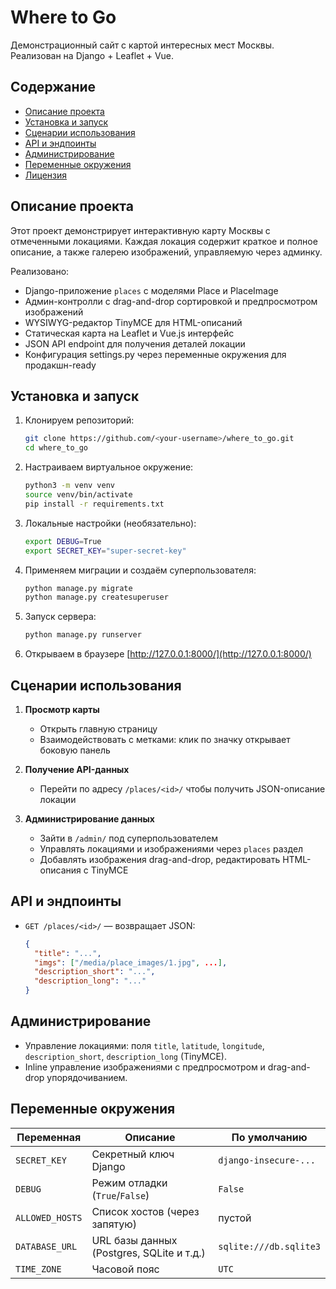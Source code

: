 # Where to Go

Демонстрационный сайт с картой интересных мест Москвы. Реализован на Django + Leaflet + Vue.

## Содержание

* [Описание проекта](#описание-проекта)
* [Установка и запуск](#установка-и-запуск)
* [Сценарии использования](#сценарии-использования)
* [API и эндпоинты](#api-и-эндпоинты)
* [Администрирование](#администрирование)
* [Переменные окружения](#переменные-окружения)
* [Лицензия](#лицензия)

## Описание проекта

Этот проект демонстрирует интерактивную карту Москвы с отмеченными локациями. Каждая локация содержит краткое и полное описание, а также галерею изображений, управляемую через админку.

Реализовано:

* Django-приложение `places` с моделями Place и PlaceImage
* Админ-контролли с drag-and-drop сортировкой и предпросмотром изображений
* WYSIWYG-редактор TinyMCE для HTML-описаний
* Статическая карта на Leaflet и Vue.js интерфейс
* JSON API endpoint для получения деталей локации
* Конфигурация settings.py через переменные окружения для продакшн-ready

## Установка и запуск

1. Клонируем репозиторий:

   ```bash
   git clone https://github.com/<your-username>/where_to_go.git
   cd where_to_go
   ```
2. Настраиваем виртуальное окружение:

   ```bash
   python3 -m venv venv
   source venv/bin/activate
   pip install -r requirements.txt
   ```
3. Локальные настройки (необязательно):

   ```bash
   export DEBUG=True
   export SECRET_KEY="super-secret-key"
   ```
4. Применяем миграции и создаём суперпользователя:

   ```bash
   python manage.py migrate
   python manage.py createsuperuser
   ```
5. Запуск сервера:

   ```bash
   python manage.py runserver
   ```
6. Открываем в браузере [http://127.0.0.1:8000/](http://127.0.0.1:8000/)

## Сценарии использования

1. **Просмотр карты**

   * Открыть главную страницу
   * Взаимодействовать с метками: клик по значку открывает боковую панель
2. **Получение API-данных**

   * Перейти по адресу `/places/<id>/` чтобы получить JSON-описание локации
3. **Администрирование данных**

   * Зайти в `/admin/` под суперпользователем
   * Управлять локациями и изображениями через `places` раздел
   * Добавлять изображения drag-and-drop, редактировать HTML-описания с TinyMCE

## API и эндпоинты

* `GET /places/<id>/` — возвращает JSON:

  ```json
  {
    "title": "...",
    "imgs": ["/media/place_images/1.jpg", ...],
    "description_short": "...",
    "description_long": "..."
  }
  ```

## Администрирование

* Управление локациями: поля `title`, `latitude`, `longitude`, `description_short`, `description_long` (TinyMCE).
* Inline управление изображениями с предпросмотром и drag-and-drop упорядочиванием.

## Переменные окружения

| Переменная      | Описание                                  | По умолчанию           |
| --------------- | ----------------------------------------- | ---------------------- |
| `SECRET_KEY`    | Секретный ключ Django                     | `django-insecure-...`  |
| `DEBUG`         | Режим отладки (`True`/`False`)            | `False`                |
| `ALLOWED_HOSTS` | Список хостов (через запятую)             | пустой                 |
| `DATABASE_URL`  | URL базы данных (Postgres, SQLite и т.д.) | `sqlite:///db.sqlite3` |
| `TIME_ZONE`     | Часовой пояс                              | `UTC`                  |

